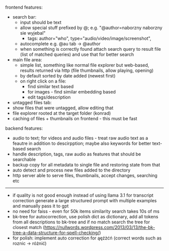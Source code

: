 frontend features:
- search bar:
    - input should be text
    - allow special stuff prefixed by @; e.g. "@author=naborzny naborzny sie wyjebal"
        - tags: author="who", type="audio/video/image/screenshot", 
    - autocomplete e.g. @au tab -> @author
    - when something is correctly found attach search query to result file (list of matched queries) and use that for better search
- main file area:
    - simple list, something like normal file explorer but web-based, results returned via http (file thumbnails, allow playing, opening)
    - by default sorted by date added (newest first)
    - on right click on a file:
        - find similar text based
        - for images - find similar embedding based
        - edit tags/description
- untagged files tab:
 - show files that were untagged, allow editing that
- file explorer rooted at the target folder (konrad)
- caching of files + thumbnails on frontend - this must be fast


backend features:
- audio to text; for videos and audio files - treat raw audio text as a feautre in addition to descirpption; maybe also keywords for better text-based search
- handle description, tags, raw audio as features that should be searchable
- backup copy for all metadata to single file and restoring state from that
- auto detect and process new files added to the directory
- http server able to serve files, thumbnails, accept changes, searching etc


---

- if quality is not good enough instead of using llama 3.1 for transcript correction generate a large structured prompt with multiple examples and manually pass it to gpt
- no need for faiss - even for 50k items similarity search takes 10s of ms
- bk-tree for autocorrection, use polish dict as dictionary, add all tokens from all descriptions to bk-tree and if no match search the tree for closest match (https://nullwords.wordpress.com/2013/03/13/the-bk-tree-a-data-structure-for-spell-checking/)
- for polish: implement auto correction for ąęźżćń (correct words such as roznic -> różnić)


